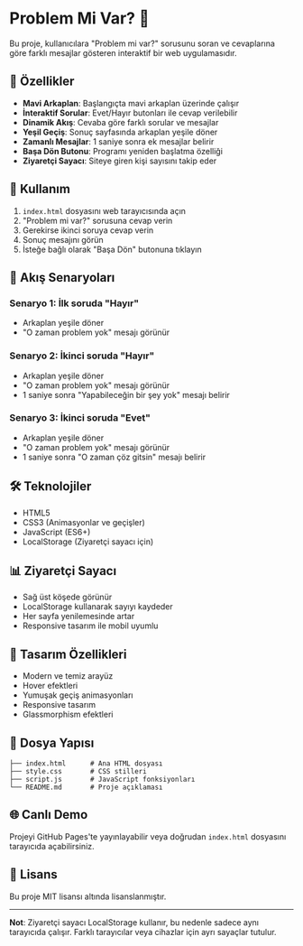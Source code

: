 # Problem Mi Var? 🤔

Bu proje, kullanıcılara "Problem mi var?" sorusunu soran ve cevaplarına göre farklı mesajlar gösteren interaktif bir web uygulamasıdır.

## 🎯 Özellikler

- **Mavi Arkaplan**: Başlangıçta mavi arkaplan üzerinde çalışır
- **İnteraktif Sorular**: Evet/Hayır butonları ile cevap verilebilir
- **Dinamik Akış**: Cevaba göre farklı sorular ve mesajlar
- **Yeşil Geçiş**: Sonuç sayfasında arkaplan yeşile döner
- **Zamanlı Mesajlar**: 1 saniye sonra ek mesajlar belirir
- **Başa Dön Butonu**: Programı yeniden başlatma özelliği
- **Ziyaretçi Sayacı**: Siteye giren kişi sayısını takip eder

## 🚀 Kullanım

1. `index.html` dosyasını web tarayıcısında açın
2. "Problem mi var?" sorusuna cevap verin
3. Gerekirse ikinci soruya cevap verin
4. Sonuç mesajını görün
5. İsteğe bağlı olarak "Başa Dön" butonuna tıklayın

## 📱 Akış Senaryoları

### Senaryo 1: İlk soruda "Hayır"
- Arkaplan yeşile döner
- "O zaman problem yok" mesajı görünür

### Senaryo 2: İkinci soruda "Hayır"
- Arkaplan yeşile döner
- "O zaman problem yok" mesajı görünür
- 1 saniye sonra "Yapabileceğin bir şey yok" mesajı belirir

### Senaryo 3: İkinci soruda "Evet"
- Arkaplan yeşile döner
- "O zaman problem yok" mesajı görünür
- 1 saniye sonra "O zaman çöz gitsin" mesajı belirir

## 🛠️ Teknolojiler

- HTML5
- CSS3 (Animasyonlar ve geçişler)
- JavaScript (ES6+)
- LocalStorage (Ziyaretçi sayacı için)

## 📊 Ziyaretçi Sayacı

- Sağ üst köşede görünür
- LocalStorage kullanarak sayıyı kaydeder
- Her sayfa yenilemesinde artar
- Responsive tasarım ile mobil uyumlu

## 🎨 Tasarım Özellikleri

- Modern ve temiz arayüz
- Hover efektleri
- Yumuşak geçiş animasyonları
- Responsive tasarım
- Glassmorphism efektleri

## 📁 Dosya Yapısı

```
├── index.html      # Ana HTML dosyası
├── style.css       # CSS stilleri
├── script.js       # JavaScript fonksiyonları
└── README.md       # Proje açıklaması
```

## 🌐 Canlı Demo

Projeyi GitHub Pages'te yayınlayabilir veya doğrudan `index.html` dosyasını tarayıcıda açabilirsiniz.

## 📝 Lisans

Bu proje MIT lisansı altında lisanslanmıştır.

---

**Not**: Ziyaretçi sayacı LocalStorage kullanır, bu nedenle sadece aynı tarayıcıda çalışır. Farklı tarayıcılar veya cihazlar için ayrı sayaçlar tutulur. 